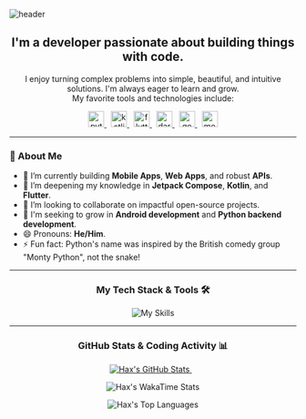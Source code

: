 ![header](https://capsule-render.vercel.app/api?text=Hello%20Everyone!&type=waving&color=gradient&height=120&fontAlignY=45&fontSize=80)
<h2 align="center">I'm a developer passionate about building things with code.</h2>

<p align="center">
  I enjoy turning complex problems into simple, beautiful, and intuitive solutions. I'm always eager to learn and grow.
  <br>
  My favorite tools and technologies include:
</p>

<p align="center">
  <a href="https://www.python.org" target="_blank" rel="noreferrer"> <img src="https://emojis.slackmojis.com/emojis/images/1643514369/3438/python.gif?1643514369" width="28" alt="python"/> </a>
  &nbsp;
  <a href="https://kotlinlang.org" target="_blank" rel="noreferrer"> <img src="https://emojis.slackmojis.com/emojis/images/1645726790/54023/kotlin-party.gif?1645726790" width="28" alt="kotlin"/> </a>
  &nbsp;
  <a href="https://flutter.dev" target="_blank" rel="noreferrer"> <img src="https://img.icons8.com/external-tal-revivo-filled-tal-revivo/48/external-flutter-is-an-open-source-mobile-application-development-framework-created-by-google-logo-filled-tal-revivo.png" width="28" alt="flutter"/> </a>
  &nbsp;
  <a href="https://dart.dev" target="_blank" rel="noreferrer"> <img src="https://img.icons8.com/color/48/dart.png" width="28" alt="dart"/> </a>
  &nbsp;
  <a href="https://go.dev/" target="_blank" rel="noreferrer"> <img src="https://emojis.slackmojis.com/emojis/images/1643514073/291/golang.png?1643514073" width="28" alt="go"/> </a>
  &nbsp;
  <a href="https://www.mongodb.com/" target="_blank" rel="noreferrer"> <img src="https://emojis.slackmojis.com/emojis/images/1643514905/9226/mongo_db.png?1643514905" width="28" alt="mongodb"/> </a>
</p>

---

### 📌 About Me

- 🔭 I’m currently building **Mobile Apps**, **Web Apps**, and robust **APIs**.
- 🌱 I’m deepening my knowledge in **Jetpack Compose**, **Kotlin**, and **Flutter**.
- 👯 I’m looking to collaborate on impactful open-source projects.
- 🤔 I'm seeking to grow in **Android development** and **Python backend development**.
- 😄 Pronouns: **He/Him**.
- ⚡ Fun fact: Python's name was inspired by the British comedy group "Monty Python", not the snake!

---

<h3 align="center">My Tech Stack & Tools 🛠️</h3>

<p align="center">
  <img src="https://skillicons.dev/icons?i=python,dart,kotlin,javascript,flutter,androidstudio,idea,pycharm,github,mongodb,redis" alt="My Skills"/>
</p>

---

<h3 align="center">GitHub Stats & Coding Activity 📊</h3>

<p align="center">
  <a href="https://github.com/CodemHax">
    <img src="https://github-readme-streak-stats.herokuapp.com/?user=CodemHax&theme=dark" alt="Hax's GitHub Stats" />
  </a>
  &nbsp;&nbsp;
</p>

<p align="center">
    <img src="https://github-readme-stats.vercel.app/api/wakatime?username=CodemHax&layout=compact&theme=merko&hide_border=true" alt="Hax's WakaTime Stats" />
</p>

<p align="center">
    <img src="https://github-readme-stats.vercel.app/api/top-langs/?username=CodemHax&layout=compact&theme=merko&hide_border=true&count_private=true" alt="Hax's Top Languages" />
</p>
